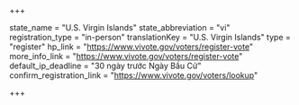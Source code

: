 +++

state_name = "U.S. Virgin Islands"
state_abbreviation = "vi"
registration_type = "in-person"
translationKey = "U.S. Virgin Islands"
type = "register"
hp_link = "https://www.vivote.gov/voters/register-vote"
more_info_link = "https://www.vivote.gov/voters/register-vote"
default_ip_deadline = "30 ngày trước Ngày Bầu Cử"
confirm_registration_link = "https://www.vivote.gov/voters/lookup"

+++